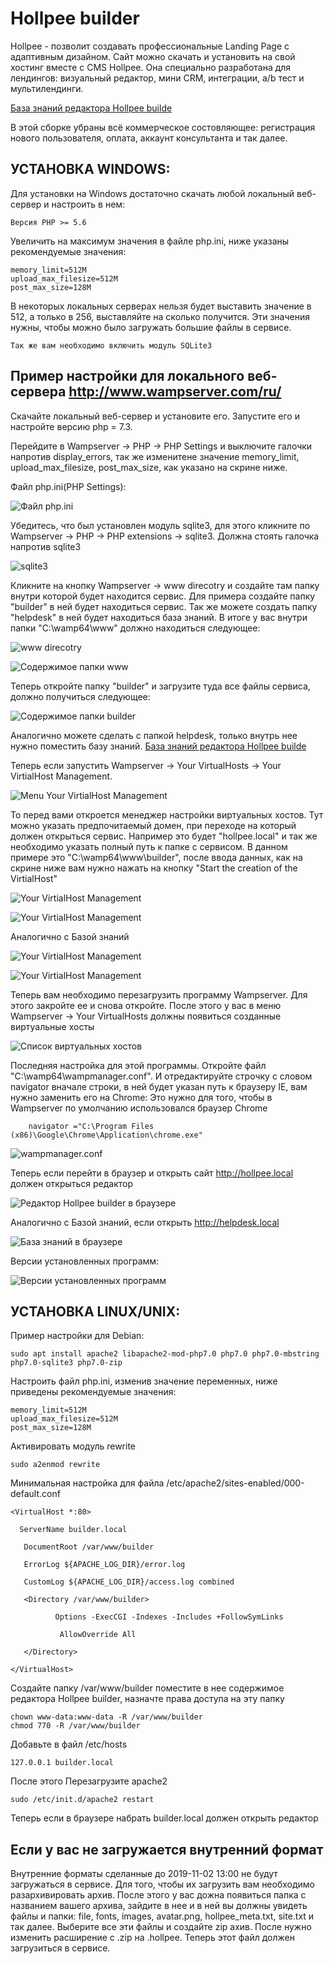 # Hollpee builder
Hollpee - позволит создавать профессиональные Landing Page с адаптивным дизайном. Сайт можно скачать и установить на свой хостинг вместе с CMS Hollpee. Она специально разработана для лендингов: визуальный редактор, мини CRM, интеграции, a/b тест и мультилендинги.

[База знаний редактора Hollpee builde](https://github.com/hollpee-builder/helpdesk)

В этой сборке убраны всё коммерческое состовляющее: регистрация нового пользователя, оплата, аккаунт консультанта и так далее. 


## УСТАНОВКА WINDOWS:

Для установки на Windows достаточно скачать любой локальный веб-сервер и настроить в нем:

    Версия PHP >= 5.6

Увеличить на максимум значения в файле php.ini, ниже указаны рекомендуемые значения:

    memory_limit=512M
    upload_max_filesize=512M
    post_max_size=128M

В некоторых локальных серверах нельзя будет выставить значение в 512, а только в 256, выставляйте на сколько получится.
Эти значения нужны, чтобы можно было загружать большие файлы в сервисе. 

    Так же вам необходимо включить модуль SQLite3

## Пример настройки для локального веб-сервера http://www.wampserver.com/ru/

Скачайте локальный веб-сервер и установите его.
Запустите его и настройте версию php = 7.3. 

Перейдите в Wampserver -> PHP -> PHP Settings и выключите галочки напротив display_errors, так же изменитене значение memory_limit, upload_max_filesize, post_max_size, как указано на скрине ниже.

Файл php.ini(PHP Settings):

![Файл php.ini](instructions-wamp64/Инструкция-002.jpg)

Убедитесь, что был установлен модуль sqlite3, для этого кликните по Wampserver -> PHP -> PHP extensions -> sqlite3. Должна стоять галочка напротив sqlite3

![sqlite3](instructions-wamp64/Инструкция-004.jpg)

Кликните на кнопку Wampserver -> www direcotry и создайте там папку внутри которой будет находится сервис. Для примера создайте папку "builder" в ней будет находиться сервис. Так же можете создать папку "helpdesk" в ней будет находиться база знаний. В итоге у вас внутри папки "C:\wamp64\www" должно находиться следующее:

![www direcotry](instructions-wamp64/Инструкция-009.jpg)

![Содержимое папки www](instructions-wamp64/Инструкция-005.jpg)

Теперь откройте папку "builder" и загрузите туда все файлы сервиса, должно получиться следующее:

![Содержимое папки builder](instructions-wamp64/Инструкция-010.jpg)

Аналогично можете сделать с папкой helpdesk, только внутрь нее нужно поместить базу знаний.
[База знаний редактора Hollpee builde](https://github.com/hollpee-builder/helpdesk)

Теперь если запустить Wampserver -> Your VirtualHosts -> Your VirtialHost Management.

![Menu Your VirtialHost Management](instructions-wamp64/Инструкция-008.jpg)

То перед вами откроется менеджер настройки виртуальных хостов. Тут можно указать предпочитаемый домен, при переходе на который должен открыться сервис. Например это будет "hollpee.local" и так же необходимо указать полный путь к папке с сервисом. В данном примере это "C:\wamp64\www\builder", после ввода данных, как на скрине ниже вам нужно нажать на кнопку "Start the creation of the VirtialHost"

![Your VirtialHost Management](instructions-wamp64/Инструкция-013.jpg)

![Your VirtialHost Management](instructions-wamp64/Инструкция-006.jpg)

Аналогично с Базой знаний

![Your VirtialHost Management](instructions-wamp64/Инструкция-011.jpg)

![Your VirtialHost Management](instructions-wamp64/Инструкция-012.jpg)

Теперь вам необходимо перезагрузить программу Wampserver. Для этого закройте ее и снова откройте. После этого у вас в меню 
Wampserver -> Your VirtualHosts должны появиться созданные виртуальные хосты

![Список виртуальных хостов](instructions-wamp64/Инструкция-016.jpg)

Последняя настройка для этой программы. Откройте файл "C:\wamp64\wampmanager.conf". И отредактируйте строчку с словом navigator вначале строки, в ней будет указан путь к браузеру IE, вам нужно заменить его на Chrome:
Это нужно для того, чтобы в Wampserver по умолчанию использовался браузер Chrome
        
        navigator ="C:\Program Files (x86)\Google\Chrome\Application\chrome.exe"
        
![wampmanager.conf](instructions-wamp64/Инструкция-017.jpg)

Теперь если перейти в браузер и открыть сайт http://hollpee.local должен открыться редактор

![Редактор Hollpee builder в браузере](instructions-wamp64/Инструкция-015.jpg)

Аналогично с Базой знаний, если открыть http://helpdesk.local

![База знаний в браузере](instructions-wamp64/Инструкция-014.jpg)

Версии установленных программ:

![Версии установленных программ](instructions-wamp64/Инструкция-001.jpg)


## УСТАНОВКА LINUX/UNIX:

Пример настройки для Debian:

    sudo apt install apache2 libapache2-mod-php7.0 php7.0 php7.0-mbstring php7.0-sqlite3 php7.0-zip

Настроить файл php.ini, изменив значение переменных, ниже приведены рекомендуемые значения:

    memory_limit=512M
    upload_max_filesize=512M
    post_max_size=128M 

Активировать модуль rewrite

    sudo a2enmod rewrite

Минимальная настройка для файла /etc/apache2/sites-enabled/000-default.conf

    <VirtualHost *:80>

      ServerName builder.local

       DocumentRoot /var/www/builder

       ErrorLog ${APACHE_LOG_DIR}/error.log

       CustomLog ${APACHE_LOG_DIR}/access.log combined

       <Directory /var/www/builder>

              Options -ExecCGI -Indexes -Includes +FollowSymLinks

               AllowOverride All

       </Directory>

    </VirtualHost>
    
Создайте папку /var/www/builder поместите в нее содержимое редактора Hollpee builder, назначте права доступа на эту папку

    chown www-data:www-data -R /var/www/builder
    chmod 770 -R /var/www/builder
Добавьте в файл /etc/hosts 

    127.0.0.1 builder.local
После этого Перезагрузите apache2

    sudo /etc/init.d/apache2 restart

Теперь если в браузере набрать builder.local должен открыть редактор

## Если у вас не загружается внутренний формат
Внутренние форматы сделанные до 2019-11-02 13:00 не будут загружаться в сервисе. Для того, чтобы их загрузить вам необходимо 
разархивировать архив. После этого у вас дожна появиться папка с названием вашего архива, зайдите в нее и в ней вы должны увидеть файлы и папки: file, fonts, images, avatar.png, hollpee_meta.txt, site.txt и так далее. Выберите все эти файлы и создайте zip ахив. После нужно изменить расширение с .zip на .hollpee. Теперь этот файл должен загрузиться в сервисе.


